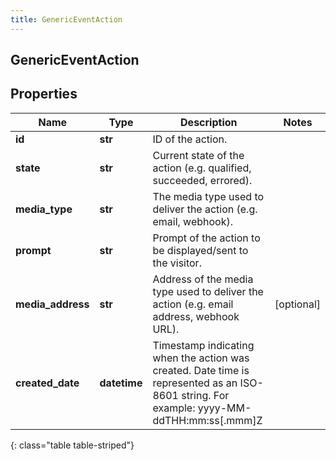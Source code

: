 ```yaml
---
title: GenericEventAction
---
```

## GenericEventAction

## Properties

|Name | Type | Description | Notes|
|------------ | ------------- | ------------- | -------------|
| **id** | **str** | ID of the action. | |
| **state** | **str** | Current state of the action (e.g. qualified, succeeded, errored). | |
| **media_type** | **str** | The media type used to deliver the action (e.g. email, webhook). | |
| **prompt** | **str** | Prompt of the action to be displayed/sent to the visitor. | |
| **media_address** | **str** | Address of the media type used to deliver the action (e.g. email address, webhook URL). | [optional] |
| **created_date** | **datetime** | Timestamp indicating when the action was created. Date time is represented as an ISO-8601 string. For example: yyyy-MM-ddTHH:mm:ss[.mmm]Z | |
{: class="table table-striped"}


